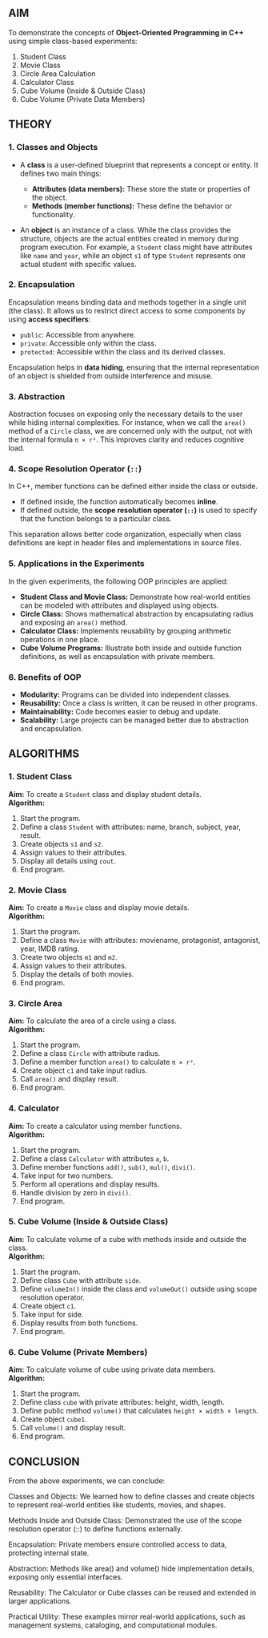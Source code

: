 ##  AIM  
To demonstrate the concepts of **Object-Oriented Programming in C++** using simple class-based experiments:  
1. Student Class  
2. Movie Class  
3. Circle Area Calculation  
4. Calculator Class  
5. Cube Volume (Inside & Outside Class)  
6. Cube Volume (Private Data Members)  



## THEORY  

### 1. **Classes and Objects**  
- A **class** is a user-defined blueprint that represents a concept or entity. It defines two main things:  
  - **Attributes (data members):** These store the state or properties of the object.  
  - **Methods (member functions):** These define the behavior or functionality.  

- An **object** is an instance of a class. While the class provides the structure, objects are the actual entities created in memory during program execution. For example, a `Student` class might have attributes like `name` and `year`, while an object `s1` of type `Student` represents one actual student with specific values.  

### 2. **Encapsulation**  
Encapsulation means binding data and methods together in a single unit (the class). It allows us to restrict direct access to some components by using **access specifiers**:  
- `public`: Accessible from anywhere.  
- `private`: Accessible only within the class.  
- `protected`: Accessible within the class and its derived classes.  

Encapsulation helps in **data hiding**, ensuring that the internal representation of an object is shielded from outside interference and misuse.  

### 3. **Abstraction**  
Abstraction focuses on exposing only the necessary details to the user while hiding internal complexities. For instance, when we call the `area()` method of a `Circle` class, we are concerned only with the output, not with the internal formula `π × r²`. This improves clarity and reduces cognitive load.  

### 4. **Scope Resolution Operator (`::`)**  
In C++, member functions can be defined either inside the class or outside.  
- If defined inside, the function automatically becomes **inline**.  
- If defined outside, the **scope resolution operator (`::`)** is used to specify that the function belongs to a particular class.  

This separation allows better code organization, especially when class definitions are kept in header files and implementations in source files.  

### 5. **Applications in the Experiments**  
In the given experiments, the following OOP principles are applied:  
- **Student Class and Movie Class:** Demonstrate how real-world entities can be modeled with attributes and displayed using objects.  
- **Circle Class:** Shows mathematical abstraction by encapsulating radius and exposing an `area()` method.  
- **Calculator Class:** Implements reusability by grouping arithmetic operations in one place.  
- **Cube Volume Programs:** Illustrate both inside and outside function definitions, as well as encapsulation with private members.  

### 6. **Benefits of OOP**  
- **Modularity:** Programs can be divided into independent classes.  
- **Reusability:** Once a class is written, it can be reused in other programs.  
- **Maintainability:** Code becomes easier to debug and update.  
- **Scalability:** Large projects can be managed better due to abstraction and encapsulation.  



##  ALGORITHMS  

### **1. Student Class**
**Aim:** To create a `Student` class and display student details.  
**Algorithm:**  
1. Start the program.  
2. Define a class `Student` with attributes: name, branch, subject, year, result.  
3. Create objects `s1` and `s2`.  
4. Assign values to their attributes.  
5. Display all details using `cout`.  
6. End program.  



### **2. Movie Class**
**Aim:** To create a `Movie` class and display movie details.  
**Algorithm:**  
1. Start the program.  
2. Define a class `Movie` with attributes: moviename, protagonist, antagonist, year, IMDB rating.  
3. Create two objects `m1` and `m2`.  
4. Assign values to their attributes.  
5. Display the details of both movies.  
6. End program.  



### **3. Circle Area**
**Aim:** To calculate the area of a circle using a class.  
**Algorithm:**  
1. Start the program.  
2. Define a class `Circle` with attribute radius.  
3. Define a member function `area()` to calculate `π × r²`.  
4. Create object `c1` and take input radius.  
5. Call `area()` and display result.  
6. End program.  



### **4. Calculator**
**Aim:** To create a calculator using member functions.  
**Algorithm:**  
1. Start the program.  
2. Define a class `Calculator` with attributes `a`, `b`.  
3. Define member functions `add()`, `sub()`, `mul()`, `divi()`.  
4. Take input for two numbers.  
5. Perform all operations and display results.  
6. Handle division by zero in `divi()`.  
7. End program.  



### **5. Cube Volume (Inside & Outside Class)**
**Aim:** To calculate volume of a cube with methods inside and outside the class.  
**Algorithm:**  
1. Start the program.  
2. Define class `Cube` with attribute `side`.  
3. Define `volumeIn()` inside the class and `volumeOut()` outside using scope resolution operator.  
4. Create object `c1`.  
5. Take input for side.  
6. Display results from both functions.  
7. End program.  



### **6. Cube Volume (Private Members)**
**Aim:** To calculate volume of cube using private data members.  
**Algorithm:**  
1. Start the program.  
2. Define class `cube` with private attributes: height, width, length.  
3. Define public method `volume()` that calculates `height × width × length`.  
4. Create object `cube1`.  
5. Call `volume()` and display result.  
6. End program.  



##  CONCLUSION  

From the above experiments, we can conclude:

Classes and Objects: We learned how to define classes and create objects to represent real-world entities like students, movies, and shapes.

Methods Inside and Outside Class: Demonstrated the use of the scope resolution operator (::) to define functions externally.

Encapsulation: Private members ensure controlled access to data, protecting internal state.

Abstraction: Methods like area() and volume() hide implementation details, exposing only essential interfaces.

Reusability: The Calculator or Cube classes can be reused and extended in larger applications.

Practical Utility: These examples mirror real-world applications, such as management systems, cataloging, and computational modules.
